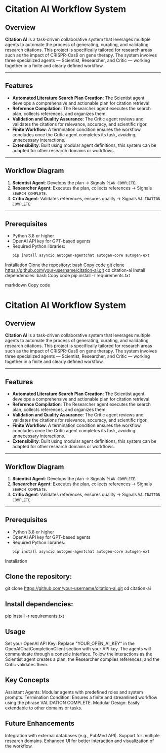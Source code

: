 # Citation AI Workflow System

## Overview
**Citation AI** is a task-driven collaborative system that leverages multiple agents to automate the process of generating, curating, and validating research citations. This project is specifically tailored for research areas such as the impact of CRISPR-Cas9 on gene therapy. The system involves three specialized agents — Scientist, Researcher, and Critic — working together in a finite and clearly defined workflow.

---

## Features
- **Automated Literature Search Plan Creation**: The Scientist agent develops a comprehensive and actionable plan for citation retrieval.
- **Reference Compilation**: The Researcher agent executes the search plan, collects references, and organizes them.
- **Validation and Quality Assurance**: The Critic agent reviews and validates the citations for relevance, accuracy, and scientific rigor.
- **Finite Workflow**: A termination condition ensures the workflow concludes once the Critic agent completes its task, avoiding unnecessary interactions.
- **Extensibility**: Built using modular agent definitions, this system can be adapted for other research domains or workflows.

---

## Workflow Diagram
1. **Scientist Agent**: Develops the plan → Signals `PLAN COMPLETE`.
2. **Researcher Agent**: Executes the plan, collects references → Signals `SEARCH COMPLETE`.
3. **Critic Agent**: Validates references, ensures quality → Signals `VALIDATION COMPLETE`.

---

## Prerequisites
- Python 3.8 or higher
- OpenAI API key for GPT-based agents
- Required Python libraries:
  ```bash
  pip install asyncio autogen-agentchat autogen-core autogen-ext

Installation
Clone the repository:
bash
Copy code
git clone https://github.com/your-username/citation-ai.git
cd citation-ai
Install dependencies:
bash
Copy code
pip install -r requirements.txt


markdown
Copy code
# Citation AI Workflow System

## Overview
**Citation AI** is a task-driven collaborative system that leverages multiple agents to automate the process of generating, curating, and validating research citations. This project is specifically tailored for research areas such as the impact of CRISPR-Cas9 on gene therapy. The system involves three specialized agents — Scientist, Researcher, and Critic — working together in a finite and clearly defined workflow.

---

## Features
- **Automated Literature Search Plan Creation**: The Scientist agent develops a comprehensive and actionable plan for citation retrieval.
- **Reference Compilation**: The Researcher agent executes the search plan, collects references, and organizes them.
- **Validation and Quality Assurance**: The Critic agent reviews and validates the citations for relevance, accuracy, and scientific rigor.
- **Finite Workflow**: A termination condition ensures the workflow concludes once the Critic agent completes its task, avoiding unnecessary interactions.
- **Extensibility**: Built using modular agent definitions, this system can be adapted for other research domains or workflows.

---

## Workflow Diagram
1. **Scientist Agent**: Develops the plan → Signals `PLAN COMPLETE`.
2. **Researcher Agent**: Executes the plan, collects references → Signals `SEARCH COMPLETE`.
3. **Critic Agent**: Validates references, ensures quality → Signals `VALIDATION COMPLETE`.

---

## Prerequisites
- Python 3.8 or higher
- OpenAI API key for GPT-based agents
- Required Python libraries:
  ```bash
  pip install asyncio autogen-agentchat autogen-core autogen-ext
Installation


## Clone the repository:
git clone https://github.com/your-username/citation-ai.git
cd citation-ai

## Install dependencies:
pip install -r requirements.txt

## Usage
Set your OpenAI API Key: Replace "YOUR_OPEN_AI_KEY" in the OpenAIChatCompletionClient section with your API key.
The agents will communicate through a console interface.
Follow the interactions as the Scientist agent creates a plan, the Researcher compiles references, and the Critic validates them.

## Key Concepts
Assistant Agents: Modular agents with predefined roles and system prompts.
Termination Condition: Ensures a finite and streamlined workflow using the phrase VALIDATION COMPLETE.
Modular Design: Easily extendable to other domains or tasks.

## Future Enhancements
Integration with external databases (e.g., PubMed API).
Support for multiple research domains.
Enhanced UI for better interaction and visualization of the workflow.
